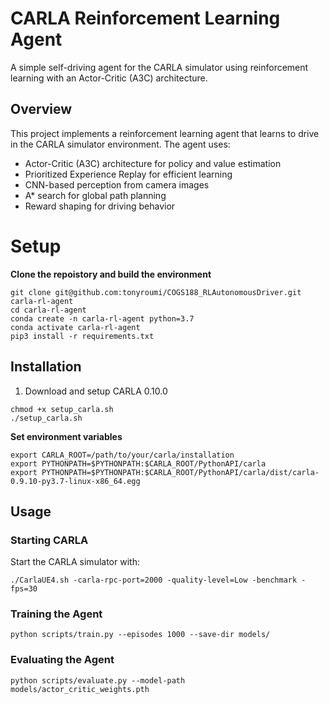 # CARLA Reinforcement Learning Agent

A simple self-driving agent for the CARLA simulator using reinforcement learning with an Actor-Critic (A3C) architecture.

## Overview

This project implements a reinforcement learning agent that learns to drive in the CARLA simulator environment. The agent uses:

- Actor-Critic (A3C) architecture for policy and value estimation
- Prioritized Experience Replay for efficient learning
- CNN-based perception from camera images
- A* search for global path planning
- Reward shaping for driving behavior

# Setup
**Clone the repoistory and build the environment**
```
git clone git@github.com:tonyroumi/COGS188_RLAutonomousDriver.git carla-rl-agent
cd carla-rl-agent
conda create -n carla-rl-agent python=3.7
conda activate carla-rl-agent
pip3 install -r requirements.txt
```

## Installation

1. Download and setup CARLA 0.10.0
```
chmod +x setup_carla.sh
./setup_carla.sh
```

**Set environment variables**
```
export CARLA_ROOT=/path/to/your/carla/installation
export PYTHONPATH=$PYTHONPATH:$CARLA_ROOT/PythonAPI/carla
export PYTHONPATH=$PYTHONPATH:$CARLA_ROOT/PythonAPI/carla/dist/carla-0.9.10-py3.7-linux-x86_64.egg
```

## Usage

### Starting CARLA

Start the CARLA simulator with:

```
./CarlaUE4.sh -carla-rpc-port=2000 -quality-level=Low -benchmark -fps=30
```

### Training the Agent

```
python scripts/train.py --episodes 1000 --save-dir models/
```

### Evaluating the Agent

```
python scripts/evaluate.py --model-path models/actor_critic_weights.pth
```

